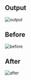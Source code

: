 ## Output
![output](https://github.com/vinnaalfiatii/UTS-PraktikumSistemMultimedia/assets/134260851/a46d4eda-a249-4ba6-bb7d-3a8f0f5eb30e)

## Before
![before](https://github.com/vinnaalfiatii/UTS-PraktikumSistemMultimedia/assets/134260851/61efd319-1fad-470d-b75b-10b525434757)

## After
![after](https://github.com/vinnaalfiatii/UTS-PraktikumSistemMultimedia/assets/134260851/ce83731b-865c-419b-9daa-0492c70f122e)
